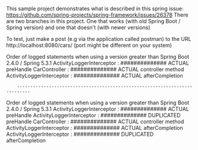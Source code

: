 This sample project demonstrates what is described in this spring issue: https://github.com/spring-projects/spring-framework/issues/26378
There are two branches in this project. One that works (with old Spring Boot / Spring version) and one that doesn't (with newer versions)


To test, just make a post (e.g via the application called postman) to the URL http://localhost:8080/cars/ (port might be different on your system)

Order of logged statements when using a version greater than Spring Boot 2.4.0 / Spring 5.3.1
ActivityLoggerInterceptor          : ############## ACTUAL preHandle 
CarController                      : ############## ACTUAL controller method 
ActivityLoggerInterceptor          : ############## ACTUAL afterCompletion

        ---------------------------------------------------------------------------

Order of logged statements when using a version greater than Spring Boot 2.4.0 / Spring 5.3.1
ActivityLoggerInterceptor          : ############## ACTUAL preHandle
ActivityLoggerInterceptor          : ############## DUPLICATED preHandle
CarController                      : ############## ACTUAL controller method
ActivityLoggerInterceptor          : ############## ACTUAL afterCompletion
ActivityLoggerInterceptor          : ############## DUPLICATED afterCompletion